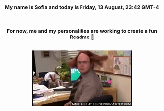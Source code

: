 


<div align="center">
<h3 >My name is Sofia and today is Friday, 13 August, 23:42 GMT-4</h3><br>
<h3 >For now, me and my personalities are working to create a fun Readme 👋
</h3><br>
<img src='img/dwight.gif' alt='working...'/>
</div>
